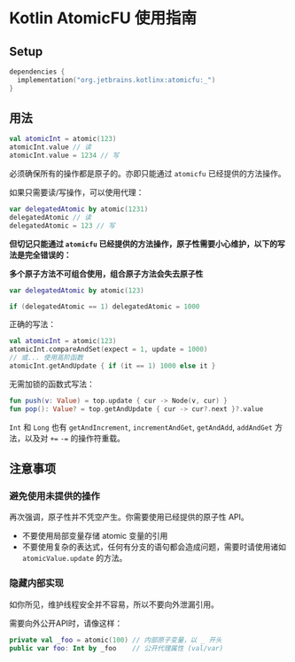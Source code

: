 # Kotlin AtomicFU 使用指南

## Setup

```kotlin
dependencies {
  implementation("org.jetbrains.kotlinx:atomicfu:_")
}
```

## 用法

```kotlin
val atomicInt = atomic(123)
atomicInt.value // 读
atomicInt.value = 1234 // 写
```

必须确保所有的操作都是原子的。亦即只能通过 `atomicfu` 已经提供的方法操作。

如果只需要读/写操作，可以使用代理：

```kotlin
var delegatedAtomic by atomic(1231)
delegatedAtomic // 读
delegatedAtomic = 123 // 写
```

**但切记只能通过 `atomicfu` 已经提供的方法操作，原子性需要小心维护，以下的写法是完全错误的：**

**多个原子方法不可组合使用，组合原子方法会失去原子性**

```kotlin
var delegatedAtomic by atomic(123)

if (delegatedAtomic == 1) delegatedAtomic = 1000
```

正确的写法：

```kotlin
val atomicInt = atomic(123)
atomicInt.compareAndSet(expect = 1, update = 1000)
// 或... 使用高阶函数
atomicInt.getAndUpdate { if (it == 1) 1000 else it }
```

无需加锁的函数式写法：

```kotlin
fun push(v: Value) = top.update { cur -> Node(v, cur) }
fun pop(): Value? = top.getAndUpdate { cur -> cur?.next }?.value
```

`Int` 和 `Long` 也有 `getAndIncrement`, `incrementAndGet`, `getAndAdd`, `addAndGet` 方法，以及对 `+=` `-=` 的操作符重载。

## 注意事项

### 避免使用未提供的操作

再次强调，原子性并不凭空产生。你需要使用已经提供的原子性 API。

- 不要使用局部变量存储 atomic 变量的引用
- 不要使用复杂的表达式，任何有分支的语句都会造成问题，需要时请使用诸如 `atomicValue.update` 的方法。

### 隐藏内部实现

如你所见，维护线程安全并不容易，所以不要向外泄漏引用。

需要向外公开API时，请像这样：

```kotlin
private val _foo = atomic(100) // 内部原子变量，以 _ 开头
public var foo: Int by _foo    // 公开代理属性 (val/var)
```
